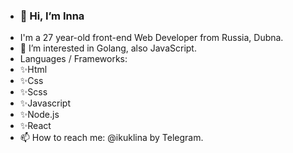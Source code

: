 - ### 👋 Hi, I’m Inna
- I'm a 27 year-old front-end Web Developer from Russia, Dubna. 
- 👀 I’m interested in Golang, also JavaScript.
 - Languages / Frameworks:
- ✨Html
- ✨Css
- ✨Scss
- ✨Javascript
- ✨Node.js
- ✨React
- 📫 How to reach me: @ikuklina by Telegram.

<!--
**cookiesvanilli/cookiesvanilli** is a ✨ _special_ ✨ repository because its `README.md` (this file) appears on your GitHub profile.

Here are some ideas to get you started:

- 🔭 I’m currently working on ...
- 🌱 I’m currently learning ...
- 👯 I’m looking to collaborate on ...
- 🤔 I’m looking for help with ...
- 💬 Ask me about ...
- 📫 How to reach me: ...
- 😄 Pronouns: ...
- ⚡ Fun fact: ...
-->
